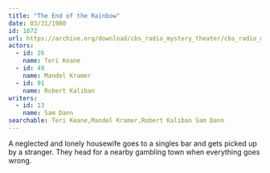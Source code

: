 ```yaml
---
title: "The End of the Rainbow"
date: 03/31/1980
id: 1072
url: https://archive.org/download/cbs_radio_mystery_theater/cbs_radio_mystery_theater-1051-1100.zip/cbs_radio_mystery_theater-1051-1100%2Fcbsrmt_1072_end_of_the_rainbow.mp3
actors:  
  - id: 26
    name: Teri Keane  
  - id: 49
    name: Mandel Kramer  
  - id: 91
    name: Robert Kaliban
writers:  
  - id: 13
    name: Sam Dann
searchable: Teri Keane,Mandel Kramer,Robert Kaliban Sam Dann
---
```

A neglected and lonely housewife goes to a singles bar and gets picked up by a stranger. They head for a nearby gambling town when everything goes wrong.